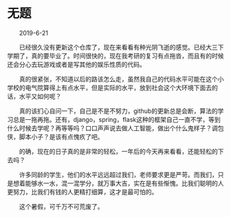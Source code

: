 # 无题

&emsp;&emsp;2019-6-21

&emsp;&emsp;已经很久没有更新这个仓库了，现在来看看有种光阴飞逝的感觉。已经大三下学期了，真的要毕业了。时间很快的，现在我考研的复习有点拖沓，而且有的时候还会分心去玩游戏或者是写其他的娱乐性质的代码。

&emsp;&emsp;真的很紧张，不知道以后的路该怎么走，虽然我自己的代码水平可能在这个小学校的电气院算得上有点水平，但是实际的水平，放到社会这个大环境下面去的话，水平又如何呢？

&emsp;&emsp;真的该扪心自问一下，自己是不是不努力，github的更新总是会断，算法的学习总是一拖再拖。还有，django，spring，flask这种的框架自己一直不学，等到什么时候去学呢？再等等吗？口口声声说去做人工智能，做出个什么鬼样子？调包侠，脚本小子？是该有点愧疚了吧。

&emsp;&emsp;的确，现在的日子真的是非常的轻松，一年后的今天再来看看，还能轻松的下去吗？

&emsp;&emsp;许多同龄的学生，他们的水平远远超过我们，老师要求更是严苛。而我们，只是想着能够水一水，混一混学分，就万事大吉，实在是有些惭愧。比我们聪明的人更努力，比我们有钱的人更精打细算，这才是最可怕的。

&emsp;&emsp;这个暑假，可千万不可荒废了。
